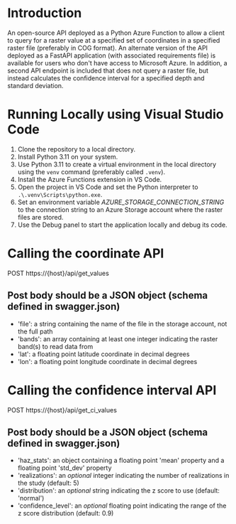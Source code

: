 # Introduction 
An open-source API deployed as a Python Azure Function to allow a client to query for a raster value at a specified set of coordinates in a specified raster file
(preferably in COG format). An alternate version of the API deployed as a FastAPI application (with associated requirements file) is available for users who don't have access to Microsoft Azure. In addition, a second API endpoint is included that does not query a raster file, but instead calculates the confidence interval for a specified depth and standard deviation.

# Running Locally using Visual Studio Code
1.	Clone the repository to a local directory.
2.	Install Python 3.11 on your system.
3.	Use Python 3.11 to create a virtual environment in the local directory using the `venv` command (preferably called `.venv`).
4.  Install the Azure Functions extension in VS Code.
5.  Open the project in VS Code and set the Python interpreter to `.\.venv\Scripts\python.exe`.
6.  Set an environment variable *AZURE_STORAGE_CONNECTION_STRING* to the connection string to an Azure Storage account where the raster files are stored.
7.  Use the Debug panel to start the application locally and debug its code.

# Calling the coordinate API
POST https://{host}/api/get_values

## Post body should be a JSON object (schema defined in swagger.json)
- 'file': a string containing the name of the file in the storage account, not the full path
- 'bands': an array containing at least one integer indicating the raster band(s) to read data from
- 'lat': a floating point latitude coordinate in decimal degrees
- 'lon': a floating point longitude coordinate in decimal degrees

# Calling the confidence interval API
POST https://{host}/api/get_ci_values

## Post body should be a JSON object (schema defined in swagger.json)
- 'haz_stats': an object containing a floating point 'mean' property and a floating point 'std_dev' property
- 'realizations': an _optional_ integer indicating the number of realizations in the study (default: 5)
- 'distribution': an _optional_ string indicating the z score to use (default: 'normal')
- 'confidence_level': an _optional_ floating point indicating the range of the z score distribution (default: 0.9)